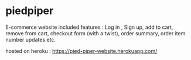 # piedpiper
E-commerce website
included features : 
Log in , Sign up, add to cart, remove from cart, checkout form (with a twist), order summary, order item number updates etc.

hosted on heroku : 
https://pied-piper-website.herokuapp.com/

